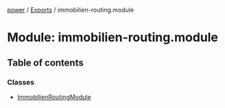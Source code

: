 [power](../doc.md) / [Exports](../modules.md) / immobilien-routing.module

# Module: immobilien-routing.module

## Table of contents

### Classes

- [ImmobilienRoutingModule](../classes/immobilien-routing.module.immobilienroutingmodule.md)
